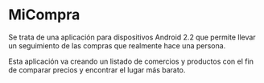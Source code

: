 MiCompra
========

Se trata de una aplicación para dispositivos Android 2.2 que permite llevar un seguimiento de las compras que realmente hace una persona.

Esta aplicación va creando un listado de comercios y productos con el fin de comparar precios y encontrar el lugar más barato.
